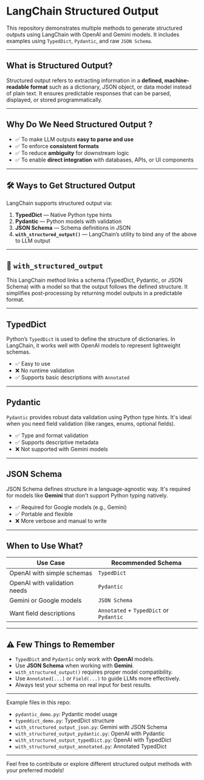 # LangChain Structured Output

This repository demonstrates multiple methods to generate structured outputs using LangChain with OpenAI and Gemini models. It includes examples using `TypedDict`, `Pydantic`, and raw `JSON Schema`.

---

## What is Structured Output?

Structured output refers to extracting information in a **defined, machine-readable format** such as a dictionary, JSON object, or data model instead of plain text. It ensures predictable responses that can be parsed, displayed, or stored programmatically.

---

## Why Do We Need Structured Output ?

- ✅ To make LLM outputs **easy to parse and use**
- ✅ To enforce **consistent formats**
- ✅ To reduce **ambiguity** for downstream logic
- ✅ To enable **direct integration** with databases, APIs, or UI components

---

## 🛠️ Ways to Get Structured Output

LangChain supports structured output via:

1. **TypedDict** — Native Python type hints
2. **Pydantic** — Python models with validation
3. **JSON Schema** — Schema definitions in JSON
4. **`with_structured_output()`** — LangChain’s utility to bind any of the above to LLM output

---

## 🔧 `with_structured_output`

This LangChain method links a schema (TypedDict, Pydantic, or JSON Schema) with a model so that the output follows the defined structure. It simplifies post-processing by returning model outputs in a predictable format.

---

## TypedDict

Python’s `TypedDict` is used to define the structure of dictionaries. In LangChain, it works well with OpenAI models to represent lightweight schemas.

- ✅ Easy to use
- ❌ No runtime validation
- ✅ Supports basic descriptions with `Annotated`

---

## Pydantic

`Pydantic` provides robust data validation using Python type hints. It's ideal when you need field validation (like ranges, enums, optional fields).

- ✅ Type and format validation
- ✅ Supports descriptive metadata
- ❌ Not supported with Gemini models

---

## JSON Schema

JSON Schema defines structure in a language-agnostic way. It's required for models like **Gemini** that don't support Python typing natively.

- ✅ Required for Google models (e.g., Gemini)
- ✅ Portable and flexible
- ❌ More verbose and manual to write

---

## When to Use What?

| Use Case                        | Recommended Schema |
|---------------------------------|--------------------|
| OpenAI with simple schemas      | `TypedDict`        |
| OpenAI with validation needs    | `Pydantic`         |
| Gemini or Google models         | `JSON Schema`      |
| Want field descriptions         | `Annotated` + `TypedDict` or `Pydantic` |

---

## ⚠️ Few Things to Remember

- `TypedDict` and `Pydantic` only work with **OpenAI** models.
- Use **JSON Schema** when working with **Gemini**.
- `with_structured_output()` requires proper model compatibility.
- Use `Annotated[...]` or `Field(...)` to guide LLMs more effectively.
- Always test your schema on real input for best results.

---

Example files in this repo:
- `pydantic_demo.py`: Pydantic model usage
- `typeddict_demo.py`: TypedDict structure
- `with_structured_output_json.py`: Gemini with JSON Schema
- `with_structured_output_pydantic.py`: OpenAI with Pydantic
- `with_structured_output_typedDict.py`: OpenAI with TypedDict
- `with_structured_output_annotated.py`: Annotated TypedDict

---

Feel free to contribute or explore different structured output methods with your preferred models!
